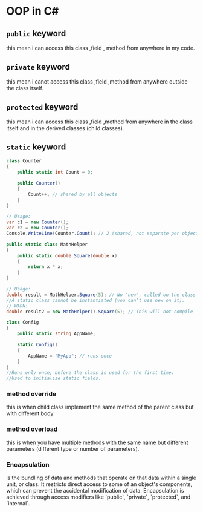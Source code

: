 # OOP in C#

## `public` keyword
<p>
    this mean i can access this class ,field , method from anywhere in my code.
</p>

## `private` keyword
<p>
    this mean i canot access this class ,field ,method from anywhere outside the class itself.
</p>

## `protected` keyword
<p>
    this mean i can access this class ,field ,method from anywhere in the class itself and in the derived classes (child classes).
</p>

## `static` keyword
```cs
class Counter
{
    public static int Count = 0;

    public Counter()
    {
        Count++; // shared by all objects
    }
}

// Usage:
var c1 = new Counter();
var c2 = new Counter();
Console.WriteLine(Counter.Count); // 2 (shared, not separate per object)

```
```cs
public static class MathHelper
{
    public static double Square(double x)
    {
        return x * x;
    }
}

// Usage:
double result = MathHelper.Square(5); // No "new", called on the class itself
//A static class cannot be instantiated (you can’t use new on it).
// WARN:
double result2 = new MathHelper().Square(5); // This will not compile

```
```cs
class Config
{
    public static string AppName;

    static Config()
    {
        AppName = "MyApp"; // runs once
    }
}
//Runs only once, before the class is used for the first time.
//Used to initialize static fields.
```
### method override 
<p>
    this is when child class implement the same method of the parent class
    but with different body 
</p>

### method  overload
<p>
    this is when you have multiple methods with the same name but different parameters (different type or number of parameters).
</p>

### Encapsulation
<p>
    is the bundling of data and methods that operate on that data within a single unit, or class. It restricts direct access to some of an object's components, which can prevent the accidental modification of data. Encapsulation is achieved through access modifiers like `public`, `private`, `protected`, and `internal`.
</p>


